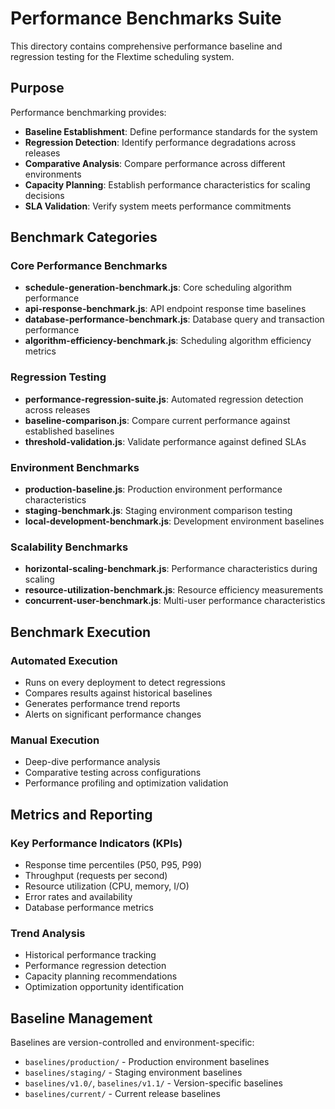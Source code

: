 # Performance Benchmarks Suite

This directory contains comprehensive performance baseline and regression testing for the Flextime scheduling system.

## Purpose

Performance benchmarking provides:
- **Baseline Establishment**: Define performance standards for the system
- **Regression Detection**: Identify performance degradations across releases
- **Comparative Analysis**: Compare performance across different environments
- **Capacity Planning**: Establish performance characteristics for scaling decisions
- **SLA Validation**: Verify system meets performance commitments

## Benchmark Categories

### Core Performance Benchmarks
- **schedule-generation-benchmark.js**: Core scheduling algorithm performance
- **api-response-benchmark.js**: API endpoint response time baselines
- **database-performance-benchmark.js**: Database query and transaction performance
- **algorithm-efficiency-benchmark.js**: Scheduling algorithm efficiency metrics

### Regression Testing
- **performance-regression-suite.js**: Automated regression detection across releases
- **baseline-comparison.js**: Compare current performance against established baselines
- **threshold-validation.js**: Validate performance against defined SLAs

### Environment Benchmarks
- **production-baseline.js**: Production environment performance characteristics
- **staging-benchmark.js**: Staging environment comparison testing
- **local-development-benchmark.js**: Development environment baselines

### Scalability Benchmarks
- **horizontal-scaling-benchmark.js**: Performance characteristics during scaling
- **resource-utilization-benchmark.js**: Resource efficiency measurements
- **concurrent-user-benchmark.js**: Multi-user performance characteristics

## Benchmark Execution

### Automated Execution
- Runs on every deployment to detect regressions
- Compares results against historical baselines
- Generates performance trend reports
- Alerts on significant performance changes

### Manual Execution
- Deep-dive performance analysis
- Comparative testing across configurations
- Performance profiling and optimization validation

## Metrics and Reporting

### Key Performance Indicators (KPIs)
- Response time percentiles (P50, P95, P99)
- Throughput (requests per second)
- Resource utilization (CPU, memory, I/O)
- Error rates and availability
- Database performance metrics

### Trend Analysis
- Historical performance tracking
- Performance regression detection
- Capacity planning recommendations
- Optimization opportunity identification

## Baseline Management

Baselines are version-controlled and environment-specific:
- `baselines/production/` - Production environment baselines
- `baselines/staging/` - Staging environment baselines  
- `baselines/v1.0/`, `baselines/v1.1/` - Version-specific baselines
- `baselines/current/` - Current release baselines
